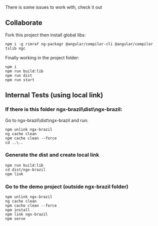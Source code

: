 There is some issues to work with, check it out

## Collaborate

Fork this project then install global libs:
```
npm i -g rimraf ng-packagr @angular/compiler-cli @angular/compiler tslib ngc
```

Finally working in the project folder:

```
npm i
npm run build:lib
npm run dist
npm run start
```

## Internal Tests (using local link)

### If there is this folder ngx-brazil\dist\ngx-brazil:
Go to ngx-brazil\dist\ngx-brazil and run:
```
npm unlink ngx-brazil
ng cache clean
npm cache clean --force
cd ..\..
```

### Generate the dist and create local link
```
npm run build:lib
cd dist/ngx-brazil
npm link
```

### Go to the demo project (outside ngx-brazil folder)
```
npm unlink ngx-brazil
ng cache clean
npm cache clean --force
npm install
npm link ngx-brazil
npm serve

```